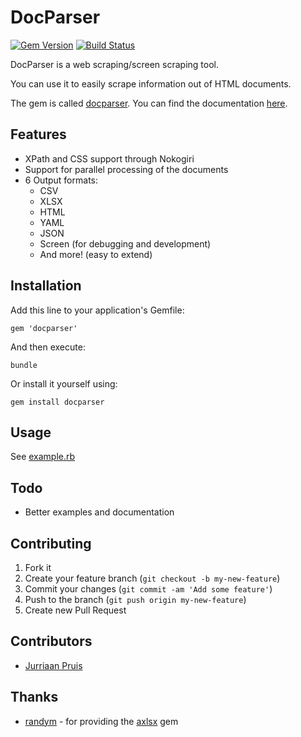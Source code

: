 # DocParser

[![Gem Version](http://img.shields.io/gem/v/docparser.svg)](http://badge.fury.io/rb/docparser) [![Build Status](http://img.shields.io/travis/jurriaan/docparser.svg)](https://travis-ci.org/jurriaan/docparser)


DocParser is a web scraping/screen scraping tool.

You can use it to easily scrape information out of HTML documents.

The gem is called [docparser](http://rubygems.org/gems/docparser).
You can find the documentation [here](http://rubydoc.info/github/jurriaan/docparser/).

## Features

- XPath and CSS support through Nokogiri
- Support for parallel processing of the documents
- 6 Output formats:
  * CSV
  * XLSX
  * HTML
  * YAML
  * JSON
  * Screen (for debugging and development)
  * And more! (easy to extend)

## Installation

Add this line to your application's Gemfile:

    gem 'docparser'

And then execute:

    bundle

Or install it yourself using:

    gem install docparser

## Usage

See [example.rb](https://github.com/jurriaan/docparser/blob/master/example.rb)

## Todo

- Better examples and documentation

## Contributing

1. Fork it
2. Create your feature branch (`git checkout -b my-new-feature`)
3. Commit your changes (`git commit -am 'Add some feature'`)
4. Push to the branch (`git push origin my-new-feature`)
5. Create new Pull Request

## Contributors

- [Jurriaan Pruis](https://github.com/jurriaan)

## Thanks

- [randym](https://github.com/randym) - for providing the [axlsx](https://github.com/randym/axlsx) gem
